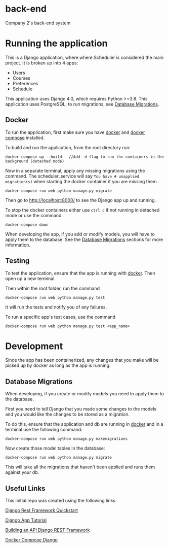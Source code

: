 # back-end

Company 2's back-end system

# Running the application

This is a Django application, where where Scheduler is considered the main project. It is broken up into 4 apps:
* Users
* Courses
* Preferences
* Schedule

This application uses Django 4.0, which requires Python >=3.8. This application uses PostgreSQL; to run migrations, see [Database Migrations](#database-migrations). 

## Docker

To run the application, first make sure you have [docker](https://docs.docker.com/desktop/) and [docker compose](https://docs.docker.com/compose/install/) installed.

To build and run the application, from the root directory run:
```
docker-compose up --build   //Add -d flag to run the containers in the background (detached mode)
```

Now in a separate terminal, apply any missing migrations using the command. The scheduler_service will say `You have # unapplied migration(s)` when starting the docker container if you are missing them.
```
docker-compose run web python manage.py migrate

```

Then go to [http://localhost:8000/](http://localhost:8000/) to see the Django app up and running. 

To stop the docker containers either use `ctrl c` if not running in detached mode or use the command
```
docker-compose down
```

When developing the app, if you add or modify models, you will have to apply them to the database. See the [Database Migrations](#database-migrations) sections for more information. 

## Testing

To test the application, ensure that the app is running with [docker](Docker). Then open up a new terminal. 

Then within the root folder, run the command

```
docker-compose run web python manage.py test
```

It will run the tests and notify you of any failures.

To run a specific app's test cases, use the command

```
docker-compose run web python manage.py test <app_name>
```

# Development

Since the app has been containerized, any changes that you make will be picked up by docker as long as the app is running. 

## Database Migrations

When developing, if you create or modify models you need to apply them to the database.

First you need to tell Django that you made some changes to the models and you would like the changes to be stored as a migration.

To do this, ensure that the application and db are running in [docker](Docker) and in a terminal use the following command:

```
docker-compose run web python manage.py makemigrations
```

Now create those model tables in the database:

```
docker-compose run web python manage.py migrate
```

This will take all the migrations that haven't been applied and runs them against your db.

## Useful Links

This initial repo was created using the following links:

[Django Rest Framework Quickstart](https://www.django-rest-framework.org/tutorial/quickstart/)

[Django App Tutorial](https://docs.djangoproject.com/en/4.0/intro/tutorial01/)

[Building an API Django REST Framework](https://medium.com/backticks-tildes/lets-build-an-api-with-django-rest-framework-32fcf40231e5)

[Docker Compose Django](https://docs.docker.com/samples/django/)
